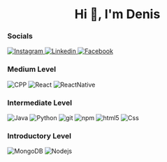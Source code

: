 <h1 align="center">Hi 👋, I'm Denis</h1>
<p>
<h3>Socials</h3>
<p>
  <a href="https://www.instagram.com/crismariudenis/">
   <img alt="Instagram" src="https://img.shields.io/badge/Instagram-E4405F?style=flat-square&logo=instagram&logoColor=white" />
   </a>
   <a href="https://ro.linkedin.com/in/crismariu-denis-347778223">
   <img alt="Linkedin" src="https://img.shields.io/badge/LinkedIn-0077B5?style=flat-square&logo=linkedin&logoColor=white" />
   </a>
    <a href="https://ro.linkedin.com/in/crismariu-denis-347778223">
   <img alt="Facebook" src="https://img.shields.io/badge/Facebook-1877F2?style=flat-square&logo=facebook&logoColor=white" />
   </a>
</p>
<h3>Medium Level</h3>
<p>
   <img alt="CPP" src="https://img.shields.io/badge/C%2B%2B-00599C?style=flat-square&logo=c%2B%2B&logoColor=white" />
   <img alt="React" src="https://img.shields.io/badge/-React-45b8d8?style=flat-square&logo=react&logoColor=white" />
   <img alt="ReactNative" src="https://img.shields.io/badge/ReactNative-45b8d8?style=flat-square&logo=react&logoColor=white" />
   
   <img alt="" src="https://img.shields.io/badge/?style=flat-square&logo=logoColor=white" />
</p>
<h3>Intermediate Level</h3>
<p>
  <img alt="Java" src="https://img.shields.io/badge/Java-ED8B00?style=flat-square&logo=java&logoColor=white" />
   <img alt="Python" src="https://img.shields.io/badge/Python-3776AB?style=flat-square&logo=python&logoColor=white" />
   <img alt="git" src="https://img.shields.io/badge/-Git-F05032?style=flat-square&logo=git&logoColor=white" />
   <img alt="npm" src="https://img.shields.io/badge/-NPM-CB3837?style=flat-square&logo=npm&logoColor=white" />
   <img alt="html5" src="https://img.shields.io/badge/-HTML5-E34F26?style=flat-square&logo=html5&logoColor=white" />
    <img alt="Css" src="https://img.shields.io/badge/CSS3-1572B6?style=flat-square&logo=css3&logoColor=white" />
</p>
<h3>Introductory Level</h3>
<p>
   <img alt="MongoDB" src="https://img.shields.io/badge/-MongoDB-13aa52?style=flat-square&logo=mongodb&logoColor=white" />
   <img alt="Nodejs" src="https://img.shields.io/badge/-Nodejs-43853d?style=flat-square&logo=Node.js&logoColor=white" />
  
</p>
</p>
